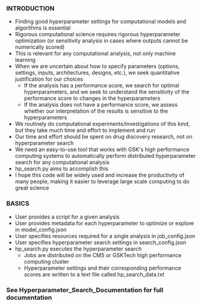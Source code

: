 ### INTRODUCTION
* Finding good hyperparameter settings for computational models and algorithms is essential
* Rigorous computational science requires rigorous hyperparameter optimization (or sensitivity analysis in cases where outputs cannot be numerically scored)
* This is relevant for any computational analysis, not only machine learning
* When we are uncertain about how to specify parameters (options, settings, inputs, architectures, designs, etc.), we seek quantitative justification for our choices
  * If the analysis has a performance score, we search for optimal hyperparameters, and we seek to understand the sensitivity of the performance score to changes in the hyperparameters
  * If the analysis does not have a performance score, we assess whether our interpretation of the results is sensitive to the hyperparameters
* We routinely do computational experiments/investigations of this kind, but they take much time and effort to implement and run
* Our time and effort should be spent on drug discovery research, not on hyperparameter search
* We need an easy-to-use tool that works with GSK's high performance computing systems to automatically perform distributed hyperparameter search for any computational analysis
* hp_search.py aims to accomplish this
* I hope this code will be widely used and increase the productivity of many people, making it easier to leverage large scale computing to do great science

### BASICS
* User provides a script for a given analysis
* User provides metadata for each hyperparameter to optimize or explore in model_config.json
* User specifies resources required for a single analysis in job_config.json
* User specifies hyperparameter search settings in search_config.json
* hp_search.py executes the hyperparameter search
  * Jobs are distributed on the CMS or GSKTech high performance computing cluster
  * Hyperparameter settings and their corresponding performance scores are written to a text file called hp_search_data.txt

### See Hyperparameter_Search_Documentation for full documentation
